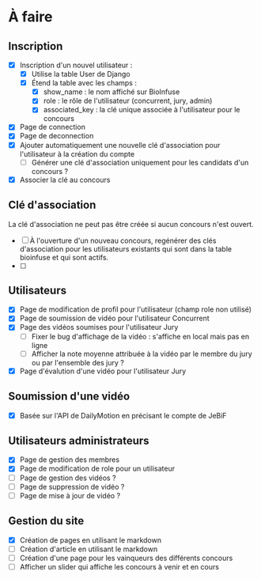 # À faire

## Inscription

* [x] Inscription d'un nouvel utilisateur :
    * [x] Utilise la table User de Django
    * [x] Étend la table avec les champs :
        * [x] show_name : le nom affiché sur BioInfuse
        * [x] role : le rôle de l'utilisateur  (concurrent, jury, admin)
        * [x] associated_key : la clé unique associée à  l'utilisateur pour le concours
* [x] Page de connection
* [x] Page de deconnection
* [x] Ajouter automatiquement une nouvelle clé d'association pour l'utilisateur à la création du compte
  * [ ] Générer une clé d'association uniquement pour les candidats d'un concours ?
* [x] Associer la clé au concours

## Clé d'association

La clé d'association ne peut pas être créée si aucun concours n'est ouvert.

* [ ] À l'ouverture d'un nouveau concours, regénérer des clés d'association pour
les utilisateurs existants qui sont dans la table bioinfuse et qui sont actifs.
* [ ]

## Utilisateurs

* [x] Page de modification de profil pour l'utilisateur (champ role non utilisé)
* [x] Page de soumission de vidéo pour l'utilisateur Concurrent
* [x] Page des vidéos soumises pour l'utilisateur Jury
  * [ ] Fixer le bug d'affichage de la vidéo : s'affiche en local mais pas en ligne
  * [ ] Afficher la note moyenne attribuée à la vidéo par le membre du jury ou par l'ensemble des jury ?
* [x] Page d'évalution d'une vidéo pour l'utilisateur Jury

## Soumission d'une vidéo

* [x] Basée sur l'API de DailyMotion en précisant le compte de JeBiF

## Utilisateurs administrateurs

* [x] Page de gestion des membres
* [x] Page de modification de role pour un utilisateur
* [ ] Page de gestion des vidéos ?
* [ ] Page de suppression de vidéo ?
* [ ] Page de mise à jour de vidéo ?

## Gestion du site

* [x] Création de pages en utilisant le markdown
* [ ] Création d'article en utilisant le markdown
* [ ] Création d'une page pour les vainqueurs des différents concours
* [ ] Afficher un slider qui affiche les concours à venir et en cours
